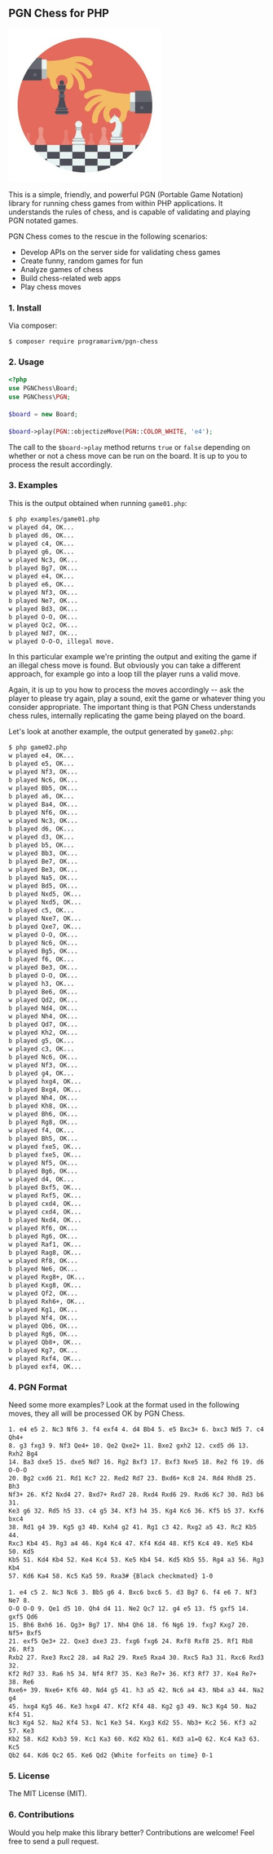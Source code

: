 ## PGN Chess for PHP

![PGN Chess](/resources/chess-move.jpg?raw=true)

This is a simple, friendly, and powerful PGN (Portable Game Notation) library for running chess games from within PHP applications. It understands the rules of chess, and is capable of validating and playing PGN notated games.

PGN Chess comes to the rescue in the following scenarios:

- Develop APIs on the server side for validating chess games
- Create funny, random games for fun
- Analyze games of chess
- Build chess-related web apps
- Play chess moves

### 1. Install

Via composer:

    $ composer require programarivm/pgn-chess

### 2. Usage

```php
<?php
use PGNChess\Board;
use PGNChess\PGN;

$board = new Board;

$board->play(PGN::objectizeMove(PGN::COLOR_WHITE, 'e4');
```

The call to the `$board->play` method returns `true` or `false` depending on whether or not a chess move can be run on the board. It is up to you to process the result accordingly.

### 3. Examples

This is the output obtained when running `game01.php`:

    $ php examples/game01.php
    w played d4, OK...
    b played d6, OK...
    w played c4, OK...
    b played g6, OK...
    w played Nc3, OK...
    b played Bg7, OK...
    w played e4, OK...
    b played e6, OK...
    w played Nf3, OK...
    b played Ne7, OK...
    w played Bd3, OK...
    b played O-O, OK...
    w played Qc2, OK...
    b played Nd7, OK...
    w played O-O-O, illegal move.

In this particular example we're printing the output and exiting the game if an illegal chess move is found. But obviously you can take a different approach, for example go into a loop till the player runs a valid move.

Again, it is up to you how to process the moves accordingly -- ask the player to please try again, play a sound, exit the game or whatever thing you consider appropriate. The important thing is that PGN Chess understands chess rules, internally replicating the game being played on the board.

Let's look at another example, the output generated by `game02.php`:

    $ php game02.php
    w played e4, OK...
    b played e5, OK...
    w played Nf3, OK...
    b played Nc6, OK...
    w played Bb5, OK...
    b played a6, OK...
    w played Ba4, OK...
    b played Nf6, OK...
    w played Nc3, OK...
    b played d6, OK...
    w played d3, OK...
    b played b5, OK...
    w played Bb3, OK...
    b played Be7, OK...
    w played Be3, OK...
    b played Na5, OK...
    w played Bd5, OK...
    b played Nxd5, OK...
    w played Nxd5, OK...
    b played c5, OK...
    w played Nxe7, OK...
    b played Qxe7, OK...
    w played O-O, OK...
    b played Nc6, OK...
    w played Bg5, OK...
    b played f6, OK...
    w played Be3, OK...
    b played O-O, OK...
    w played h3, OK...
    b played Be6, OK...
    w played Qd2, OK...
    b played Nd4, OK...
    w played Nh4, OK...
    b played Qd7, OK...
    w played Kh2, OK...
    b played g5, OK...
    w played c3, OK...
    b played Nc6, OK...
    w played Nf3, OK...
    b played g4, OK...
    w played hxg4, OK...
    b played Bxg4, OK...
    w played Nh4, OK...
    b played Kh8, OK...
    w played Bh6, OK...
    b played Rg8, OK...
    w played f4, OK...
    b played Bh5, OK...
    w played fxe5, OK...
    b played fxe5, OK...
    w played Nf5, OK...
    b played Bg6, OK...
    w played d4, OK...
    b played Bxf5, OK...
    w played Rxf5, OK...
    b played cxd4, OK...
    w played cxd4, OK...
    b played Nxd4, OK...
    w played Rf6, OK...
    b played Rg6, OK...
    w played Raf1, OK...
    b played Rag8, OK...
    w played Rf8, OK...
    b played Ne6, OK...
    w played Rxg8+, OK...
    b played Kxg8, OK...
    w played Qf2, OK...
    b played Rxh6+, OK...
    w played Kg1, OK...
    b played Nf4, OK...
    w played Qb6, OK...
    b played Rg6, OK...
    w played Qb8+, OK...
    b played Kg7, OK...
    w played Rxf4, OK...
    b played exf4, OK...

### 4. PGN Format

Need some more examples? Look at the format used in the following moves, they all will be processed OK by PGN Chess.

    1. e4 e5 2. Nc3 Nf6 3. f4 exf4 4. d4 Bb4 5. e5 Bxc3+ 6. bxc3 Nd5 7. c4 Qh4+
    8. g3 fxg3 9. Nf3 Qe4+ 10. Qe2 Qxe2+ 11. Bxe2 gxh2 12. cxd5 d6 13. Rxh2 Bg4
    14. Ba3 dxe5 15. dxe5 Nd7 16. Rg2 Bxf3 17. Bxf3 Nxe5 18. Re2 f6 19. d6 O-O-O
    20. Bg2 cxd6 21. Rd1 Kc7 22. Red2 Rd7 23. Bxd6+ Kc8 24. Rd4 Rhd8 25. Bh3
    Nf3+ 26. Kf2 Nxd4 27. Bxd7+ Rxd7 28. Rxd4 Rxd6 29. Rxd6 Kc7 30. Rd3 b6 31.
    Ke3 g6 32. Rd5 h5 33. c4 g5 34. Kf3 h4 35. Kg4 Kc6 36. Kf5 b5 37. Kxf6 bxc4
    38. Rd1 g4 39. Kg5 g3 40. Kxh4 g2 41. Rg1 c3 42. Rxg2 a5 43. Rc2 Kb5 44.
    Rxc3 Kb4 45. Rg3 a4 46. Kg4 Kc4 47. Kf4 Kd4 48. Kf5 Kc4 49. Ke5 Kb4 50. Kd5
    Kb5 51. Kd4 Kb4 52. Ke4 Kc4 53. Ke5 Kb4 54. Kd5 Kb5 55. Rg4 a3 56. Rg3 Kb4
    57. Kd6 Ka4 58. Kc5 Ka5 59. Rxa3# {Black checkmated} 1-0

    1. e4 c5 2. Nc3 Nc6 3. Bb5 g6 4. Bxc6 bxc6 5. d3 Bg7 6. f4 e6 7. Nf3 Ne7 8.
    O-O O-O 9. Qe1 d5 10. Qh4 d4 11. Ne2 Qc7 12. g4 e5 13. f5 gxf5 14. gxf5 Qd6
    15. Bh6 Bxh6 16. Qg3+ Bg7 17. Nh4 Qh6 18. f6 Ng6 19. fxg7 Kxg7 20. Nf5+ Bxf5
    21. exf5 Qe3+ 22. Qxe3 dxe3 23. fxg6 fxg6 24. Rxf8 Rxf8 25. Rf1 Rb8 26. Rf3
    Rxb2 27. Rxe3 Rxc2 28. a4 Ra2 29. Rxe5 Rxa4 30. Rxc5 Ra3 31. Rxc6 Rxd3 32.
    Kf2 Rd7 33. Ra6 h5 34. Nf4 Rf7 35. Ke3 Re7+ 36. Kf3 Rf7 37. Ke4 Re7+ 38. Re6
    Rxe6+ 39. Nxe6+ Kf6 40. Nd4 g5 41. h3 a5 42. Nc6 a4 43. Nb4 a3 44. Na2 g4
    45. hxg4 Kg5 46. Ke3 hxg4 47. Kf2 Kf4 48. Kg2 g3 49. Nc3 Kg4 50. Na2 Kf4 51.
    Nc3 Kg4 52. Na2 Kf4 53. Nc1 Ke3 54. Kxg3 Kd2 55. Nb3+ Kc2 56. Kf3 a2 57. Ke3
    Kb2 58. Kd2 Kxb3 59. Kc1 Ka3 60. Kd2 Kb2 61. Kd3 a1=Q 62. Kc4 Ka3 63. Kc5
    Qb2 64. Kd6 Qc2 65. Ke6 Qd2 {White forfeits on time} 0-1

### 5. License

The MIT License (MIT).

### 6. Contributions

Would you help make this library better? Contributions are welcome! Feel free to send a pull request.
